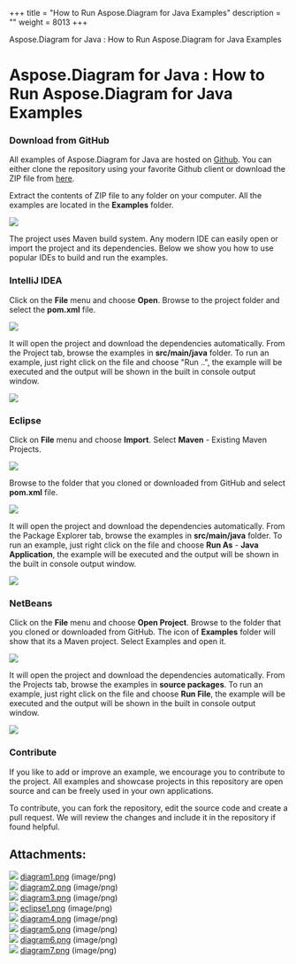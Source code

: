 +++
title = "How to Run Aspose.Diagram for Java Examples" 
description = "" 
weight = 8013 
+++

Aspose.Diagram for Java : How to Run Aspose.Diagram for Java Examples  

# Aspose.Diagram for Java : How to Run Aspose.Diagram for Java Examples


### Download from GitHub

All examples of Aspose.Diagram for Java are hosted on [Github](https://github.com/asposediagram/Aspose.Diagram-for-Java). You can either clone the repository using your favorite Github client or download the ZIP file from [here](https://github.com/asposediagram/Aspose.Diagram-for-Java/archive/master.zip).

Extract the contents of ZIP file to any folder on your computer. All the examples are located in the **Examples** folder.

![](https://docs2.aspose.com/diagram/java/attachments/18612714/18808867.png)

The project uses Maven build system. Any modern IDE can easily open or import the project and its dependencies. Below we show you how to use popular IDEs to build and run the examples.

### IntelliJ IDEA

Click on the **File** menu and choose **Open**. Browse to the project folder and select the **pom.xml** file.

![](https://docs2.aspose.com/diagram/java/attachments/18612714/18808866.png)

It will open the project and download the dependencies automatically. From the Project tab, browse the examples in **src/main/java** folder. To run an example, just right click on the file and choose "Run ..", the example will be executed and the output will be shown in the built in console output window.

![](https://docs2.aspose.com/diagram/java/attachments/18612714/18808865.png)

### Eclipse

Click on **File** menu and choose **Import**. Select **Maven** - Existing Maven Projects.

![](https://docs2.aspose.com/diagram/java/attachments/18612714/18808864.png)

Browse to the folder that you cloned or downloaded from GitHub and select **pom.xml** file.

![](https://docs2.aspose.com/diagram/java/attachments/18612714/18808871.png)

It will open the project and download the dependencies automatically. From the Package Explorer tab, browse the examples in **src/main/java** folder. To run an example, just right click on the file and choose **Run As** - **Java Application**, the example will be executed and the output will be shown in the built in console output window.

![](https://docs2.aspose.com/diagram/java/attachments/18612714/18808870.png)

### NetBeans

Click on the **File** menu and choose **Open Project**. Browse to the folder that you cloned or downloaded from GitHub. The icon of **Examples** folder will show that its a Maven project. Select Examples and open it.

![](https://docs2.aspose.com/diagram/java/attachments/18612714/18808869.png)

It will open the project and download the dependencies automatically. From the Projects tab, browse the examples in **source packages**. To run an example, just right click on the file and choose **Run File**, the example will be executed and the output will be shown in the built in console output window.

![](https://docs2.aspose.com/diagram/java/attachments/18612714/18808868.png)

### Contribute

If you like to add or improve an example, we encourage you to contribute to the project. All examples and showcase projects in this repository are open source and can be freely used in your own applications.

To contribute, you can fork the repository, edit the source code and create a pull request. We will review the changes and include it in the repository if found helpful.

## Attachments:

![](https://docs2.aspose.com/diagram/java/images/icons/bullet_blue.gif) [diagram1.png](https://docs2.aspose.com/diagram/java/attachments/18612714/18808867.png) (image/png)  
![](https://docs2.aspose.com/diagram/java/images/icons/bullet_blue.gif) [diagram2.png](https://docs2.aspose.com/diagram/java/attachments/18612714/18808866.png) (image/png)  
![](https://docs2.aspose.com/diagram/java/images/icons/bullet_blue.gif) [diagram3.png](https://docs2.aspose.com/diagram/java/attachments/18612714/18808865.png) (image/png)  
![](https://docs2.aspose.com/diagram/java/images/icons/bullet_blue.gif) [eclipse1.png](https://docs2.aspose.com/diagram/java/attachments/18612714/18808864.png) (image/png)  
![](https://docs2.aspose.com/diagram/java/images/icons/bullet_blue.gif) [diagram4.png](https://docs2.aspose.com/diagram/java/attachments/18612714/18808871.png) (image/png)  
![](https://docs2.aspose.com/diagram/java/images/icons/bullet_blue.gif) [diagram5.png](https://docs2.aspose.com/diagram/java/attachments/18612714/18808870.png) (image/png)  
![](https://docs2.aspose.com/diagram/java/images/icons/bullet_blue.gif) [diagram6.png](https://docs2.aspose.com/diagram/java/attachments/18612714/18808869.png) (image/png)  
![](https://docs2.aspose.com/diagram/java/images/icons/bullet_blue.gif) [diagram7.png](https://docs2.aspose.com/diagram/java/attachments/18612714/18808868.png) (image/png)  

